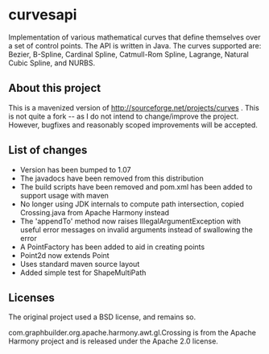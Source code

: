 curvesapi
=========

Implementation of various mathematical curves that define themselves over
a set of control points. The API is written in Java. The curves supported
are: Bezier, B-Spline, Cardinal Spline, Catmull-Rom Spline, Lagrange,
Natural Cubic Spline, and NURBS.

About this project
------------------

This is a mavenized version of http://sourceforge.net/projects/curves . This
is not quite a fork -- as I do not intend to change/improve the project.
However, bugfixes and reasonably scoped improvements will be accepted.


List of changes
---------------

* Version has been bumped to 1.07
* The javadocs have been removed from this distribution
* The build scripts have been removed and pom.xml has been added to support
  usage with maven
* No longer using JDK internals to compute path intersection, copied
  Crossing.java from Apache Harmony instead
* The 'appendTo' method now raises IllegalArgumentException with useful error
  messages on invalid arguments instead of swallowing the error
* A PointFactory has been added to aid in creating points
* Point2d now extends Point
* Uses standard maven source layout
* Added simple test for ShapeMultiPath

Licenses
--------

The original project used a BSD license, and remains so.

com.graphbuilder.org.apache.harmony.awt.gl.Crossing is from the Apache
Harmony project and is released under the Apache 2.0 license.
